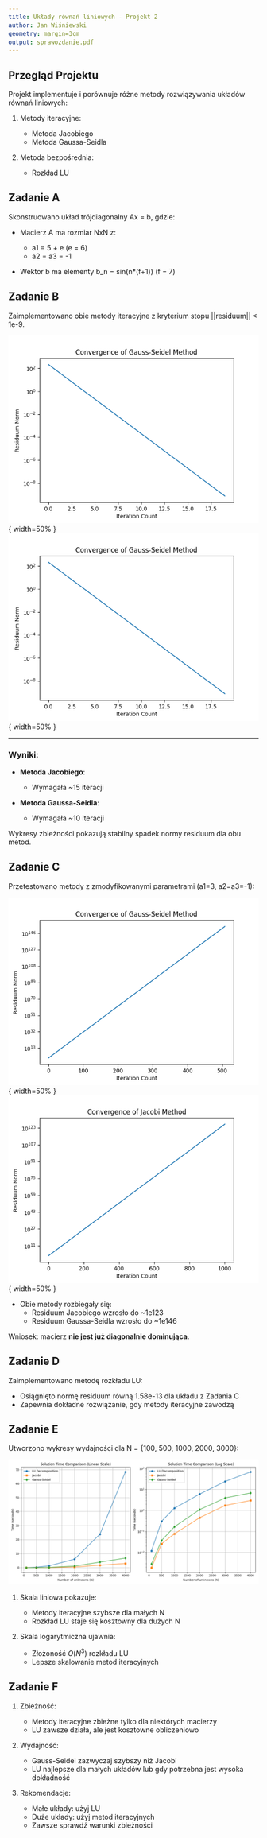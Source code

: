 ```yaml
---
title: Układy równań liniowych - Projekt 2
author: Jan Wiśniewski
geometry: margin=3cm
output: sprawozdanie.pdf
---
```


## Przegląd Projektu
Projekt implementuje i porównuje różne metody rozwiązywania układów równań liniowych:

1. Metody iteracyjne:
   - Metoda Jacobiego
   - Metoda Gaussa-Seidla

2. Metoda bezpośrednia:
   - Rozkład LU

## Zadanie A
Skonstruowano układ trójdiagonalny Ax = b, gdzie:

- Macierz A ma rozmiar NxN z:
  - a1 = 5 + e (e = 6)
  - a2 = a3 = -1

- Wektor b ma elementy b_n = sin(n*(f+1)) (f = 7)

## Zadanie B
Zaimplementowano obie metody iteracyjne z kryterium stopu ||residuum|| < 1e-9.

![Zbieżność Gaussa-Seidla](gauss_seidel_convergence_b.png){ width=50% }
![Zbieżność Jacobiego](jacobi_convergence_b.png){ width=50% }

---
### Wyniki:
- **Metoda Jacobiego**:
  - Wymagała ~15 iteracji

- **Metoda Gaussa-Seidla**:
  - Wymagała ~10 iteracji

Wykresy zbieżności pokazują stabilny spadek normy residuum dla obu metod.

## Zadanie C
Przetestowano metody z zmodyfikowanymi parametrami (a1=3, a2=a3=-1):

![Zbieżność Gaussa-Seidla](gauss_seidel_convergence_c.png){ width=50% }
![Zbieżność Jacobiego](jacobi_convergence_c.png){ width=50% }

- Obie metody rozbiegały się:
  - Residuum Jacobiego wzrosło do ~1e123
  - Residuum Gaussa-Seidla wzrosło do ~1e146

Wniosek: macierz **nie jest już diagonalnie dominująca**.

## Zadanie D
Zaimplementowano metodę rozkładu LU:

- Osiągnięto normę residuum równą 1.58e-13 dla układu z Zadania C
- Zapewnia dokładne rozwiązanie, gdy metody iteracyjne zawodzą

## Zadanie E
Utworzono wykresy wydajności dla N = {100, 500, 1000, 2000, 3000}:

![Wydajności](solution_time_comparison.png)

1. Skala liniowa pokazuje:
   - Metody iteracyjne szybsze dla małych N
   - Rozkład LU staje się kosztowny dla dużych N

2. Skala logarytmiczna ujawnia:
   - Złożoność $O(N^3)$ rozkładu LU
   - Lepsze skalowanie metod iteracyjnych

## Zadanie F

1. Zbieżność:
   - Metody iteracyjne zbieżne tylko dla niektórych macierzy
   - LU zawsze działa, ale jest kosztowne obliczeniowo

2. Wydajność:
   - Gauss-Seidel zazwyczaj szybszy niż Jacobi
   - LU najlepsze dla małych układów lub gdy potrzebna jest wysoka dokładność

3. Rekomendacje:
   - Małe układy: użyj LU
   - Duże układy: użyj metod iteracyjnych
   - Zawsze sprawdź warunki zbieżności

